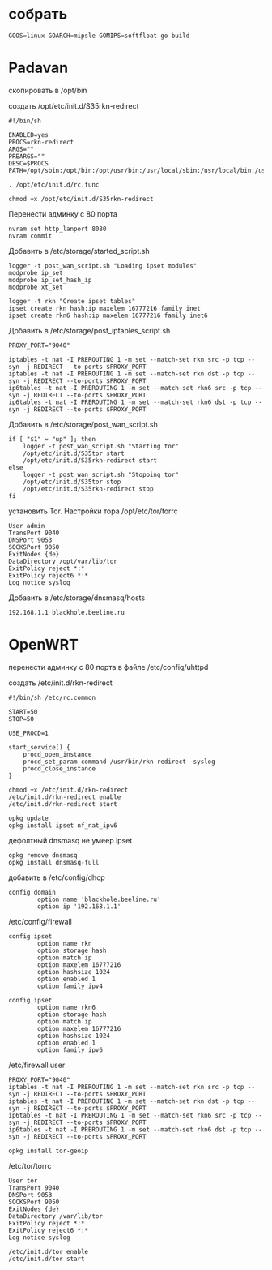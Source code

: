 # собрать
```
GOOS=linux GOARCH=mipsle GOMIPS=softfloat go build
```

# Padavan
скопировать в /opt/bin

создать /opt/etc/init.d/S35rkn-redirect
```
#!/bin/sh

ENABLED=yes
PROCS=rkn-redirect
ARGS=""
PREARGS=""
DESC=$PROCS
PATH=/opt/sbin:/opt/bin:/opt/usr/bin:/usr/local/sbin:/usr/local/bin:/usr/sbin:/usr/bin:/sbin:/bin

. /opt/etc/init.d/rc.func
```

```
chmod +x /opt/etc/init.d/S35rkn-redirect
```

Перенести админку с 80 порта
```
nvram set http_lanport 8080
nvram commit
```


Добавить в /etc/storage/started_script.sh
```
logger -t post_wan_script.sh "Loading ipset modules"
modprobe ip_set
modprobe ip_set_hash_ip
modprobe xt_set

logger -t rkn "Create ipset tables"
ipset create rkn hash:ip maxelem 16777216 family inet
ipset create rkn6 hash:ip maxelem 16777216 family inet6
```

Добавить в /etc/storage/post_iptables_script.sh
```
PROXY_PORT="9040"

iptables -t nat -I PREROUTING 1 -m set --match-set rkn src -p tcp --syn -j REDIRECT --to-ports $PROXY_PORT
iptables -t nat -I PREROUTING 1 -m set --match-set rkn dst -p tcp --syn -j REDIRECT --to-ports $PROXY_PORT
ip6tables -t nat -I PREROUTING 1 -m set --match-set rkn6 src -p tcp --syn -j REDIRECT --to-ports $PROXY_PORT
ip6tables -t nat -I PREROUTING 1 -m set --match-set rkn6 dst -p tcp --syn -j REDIRECT --to-ports $PROXY_PORT
```

Добавить в /etc/storage/post_wan_script.sh
```
if [ "$1" = "up" ]; then
    logger -t post_wan_script.sh "Starting tor"
    /opt/etc/init.d/S35tor start
    /opt/etc/init.d/S35rkn-redirect start
else
    logger -t post_wan_script.sh "Stopping tor"
    /opt/etc/init.d/S35tor stop
    /opt/etc/init.d/S35rkn-redirect stop
fi
```

установить Tor. Настройки тора /opt/etc/tor/torrc
```
User admin
TransPort 9040
DNSPort 9053
SOCKSPort 9050
ExitNodes {de}
DataDirectory /opt/var/lib/tor
ExitPolicy reject *:*
ExitPolicy reject6 *:*
Log notice syslog
```

Добавить в /etc/storage/dnsmasq/hosts
```
192.168.1.1 blackhole.beeline.ru
```

# OpenWRT

перенести админку с 80 порта в файле /etc/config/uhttpd

создать /etc/init.d/rkn-redirect
```
#!/bin/sh /etc/rc.common

START=50
STOP=50

USE_PROCD=1

start_service() {
    procd_open_instance
    procd_set_param command /usr/bin/rkn-redirect -syslog
    procd_close_instance
}
```

```
chmod +x /etc/init.d/rkn-redirect
/etc/init.d/rkn-redirect enable
/etc/init.d/rkn-redirect start
```


```
opkg update
opkg install ipset nf_nat_ipv6
```

дефолтный dnsmasq не умеер ipset
```
opkg remove dnsmasq
opkg install dnsmasq-full
```

добавить в /etc/config/dhcp
```
config domain
        option name 'blackhole.beeline.ru'
        option ip '192.168.1.1'
```

/etc/config/firewall
```
config ipset
        option name rkn
        option storage hash
        option match ip
        option maxelem 16777216
        option hashsize 1024
        option enabled 1
        option family ipv4

config ipset
        option name rkn6
        option storage hash
        option match ip
        option maxelem 16777216
        option hashsize 1024
        option enabled 1
        option family ipv6
```

/etc/firewall.user
```
PROXY_PORT="9040"
iptables -t nat -I PREROUTING 1 -m set --match-set rkn src -p tcp --syn -j REDIRECT --to-ports $PROXY_PORT
iptables -t nat -I PREROUTING 1 -m set --match-set rkn dst -p tcp --syn -j REDIRECT --to-ports $PROXY_PORT
ip6tables -t nat -I PREROUTING 1 -m set --match-set rkn6 src -p tcp --syn -j REDIRECT --to-ports $PROXY_PORT
ip6tables -t nat -I PREROUTING 1 -m set --match-set rkn6 dst -p tcp --syn -j REDIRECT --to-ports $PROXY_PORT
```

```
opkg install tor-geoip
```

/etc/tor/torrc
```
User tor
TransPort 9040
DNSPort 9053
SOCKSPort 9050
ExitNodes {de}
DataDirectory /var/lib/tor
ExitPolicy reject *:*
ExitPolicy reject6 *:*
Log notice syslog
```

```
/etc/init.d/tor enable
/etc/init.d/tor start
```

